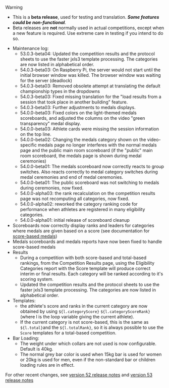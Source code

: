 > [!WARNING]
>
> - This is a **beta release**, used for testing and translation. ***Some features could be non-functional***.
> - Beta releases are **not** normally used in actual competitions, except when a new feature is required. Use extreme care in testing if you intend to do so.

- Maintenance log:
  - 53.0.3-beta04: Updated the competition results and the protocol sheets to use the faster jxls3 template processing. The categories are now listed in alphabetical order.
  - 54.0.3-beta03: On Raspberry Pi, the server would not start until the initial browser window was killed. The browser window was waiting for the server (deadlock)
  - 54.0.3-beta03: Removed obsolete attempt at translating the default championship types in the dropdowns
  - 54.0.3-beta03: Fixed missing translation for the "load results from a session that took place in another building" feature.
  - 54.0.3-beta03: Further adjustments to medals displays.
  - 54.0.0-beta03: Fixed colors on the light-themed medals scoreboards, and adjusted the columns on the video "green transparency" medal display.
  - 54.0.0-beta03: Athlete cards were missing the session information on the top line.
  - 54.0.0-beta02: Changing the medals category shown on the video-specific medals page no longer interferes with the normal medals page and the public main room scoreboard (if the "public" main room scoreboard, the medals page is shown during medal ceremonies)
  - 54.0.0-beta01: The medals scoreboard now correctly reacts to group switches. Also reacts correctly to medal category switches during medal ceremonies and end of medal ceremonies.
  - 54.0.0-beta01: The public scoreboard was not switching to medals during ceremonies, now fixed.
  - 54.0.0-alpha03: the rank recalculation on the competition results page was not recomputing all categories, now fixed.
  - 54.0.0-alpha02: reworked the category ranking code for performance when athletes are registered in many eligibility categories.
  - 54.0.0-alpha01: initial release of scoreboard cleanup
- Scoreboards now correctly display ranks and leaders for categories where medals are given based on a score (see documentation for [score-based medals](https://jflamy.github.io/owlcms4/#/ScoreBasedCompetitions))
- Medals scoreboards and medals reports have now been fixed to handle score-based medals
- Results
  - During a competition with both score-based and total-based rankings, from the Competition Results page, using the Eligibility Categories report with the Score template will produce correct interim or final results.   Each category will be ranked according to it's scoring system.
  - Updated the competition results and the protocol sheets to use the faster jxls3 template processing. The categories are now listed in alphabetical order.
- Templates:
  - the athlete's score and ranks in the current category are now obtained by using `${l.categoryScore}` `${l.categoryScoreRank}` (where l is the loop variable giving the current athlete).  
  - If the current category is not score-based, this is the same as `${l.total}`and the `${l.totalRank}`, so it is always possible to use the `Score` templates for a total-based competition.
- Bar Loading:
  - The weight under which collars are not used is now configurable.  Default is 40kg.
  - The normal grey bar color is used when 15kg bar is used for women or 20kg is used for men, even if the non-standard bar or children loading rules are in effect.

For other recent changes, see [version 52 release notes](https://github.com/owlcms/owlcms4/releases/tag/52.0.6) and [version 53 release notes](https://github.com/owlcms/owlcms4/releases/tag/53.1.0)
